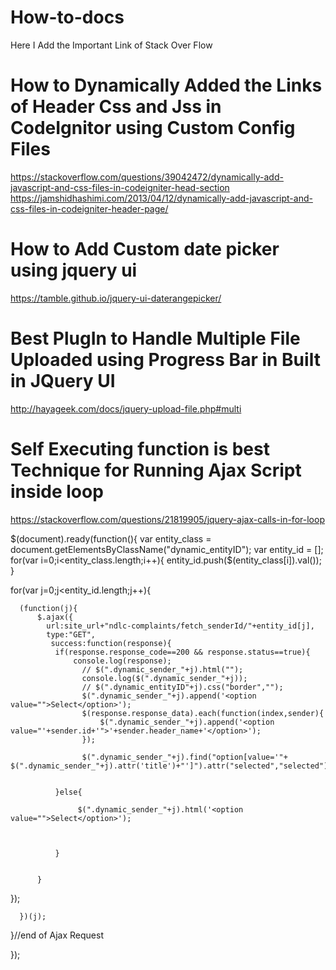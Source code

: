 # How-to-docs
Here I Add the Important Link of Stack Over Flow

# How to Dynamically Added the Links of Header Css and Jss in CodeIgnitor using Custom Config Files
https://stackoverflow.com/questions/39042472/dynamically-add-javascript-and-css-files-in-codeigniter-head-section
https://jamshidhashimi.com/2013/04/12/dynamically-add-javascript-and-css-files-in-codeigniter-header-page/

# How to Add Custom date picker using jquery ui
https://tamble.github.io/jquery-ui-daterangepicker/

# Best PlugIn to Handle Multiple File Uploaded using Progress Bar in Built in JQuery UI
http://hayageek.com/docs/jquery-upload-file.php#multi

# Self Executing function is best Technique for Running Ajax Script inside loop
https://stackoverflow.com/questions/21819905/jquery-ajax-calls-in-for-loop

$(document).ready(function(){
   var entity_class =  document.getElementsByClassName("dynamic_entityID");
   var entity_id = [];
   for(var i=0;i<entity_class.length;i++){
        entity_id.push($(entity_class[i]).val());
   }
   
   for(var j=0;j<entity_id.length;j++){
       
      (function(j){
          $.ajax({
            url:site_url+"ndlc-complaints/fetch_senderId/"+entity_id[j],
            type:"GET",
             success:function(response){
              if(response.response_code==200 && response.status==true){
                  console.log(response);
                    // $(".dynamic_sender_"+j).html("");
                    console.log($(".dynamic_sender_"+j));
                    // $(".dynamic_entityID"+j).css("border","");
                    $(".dynamic_sender_"+j).append('<option value="">Select</option>');
                    $(response.response_data).each(function(index,sender){
                        $(".dynamic_sender_"+j).append('<option value="'+sender.id+'">'+sender.header_name+'</option>');
                    });
                    
                    $(".dynamic_sender_"+j).find("option[value='"+ $(".dynamic_sender_"+j).attr('title')+"']").attr("selected","selected");
                
                    
              }else{
                  
                   $(".dynamic_sender_"+j).html('<option value="">Select</option>');
                   
                
                   
              }
              
           
          }
           
   });
          
      })(j);
      
       
       
       
   }//end of Ajax Request 
   
   
});
